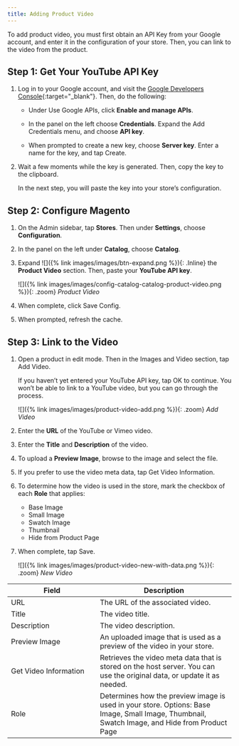 ```yaml
---
title: Adding Product Video
---
```


To add product video, you must first obtain an API Key from your Google account, and enter it in the configuration of your store. Then, you can link to the video from the product.

## Step 1: Get Your YouTube API Key

1. Log in to your Google account, and visit the [Google Developers Console][1]{:target="_blank"}. Then, do the following:

    * Under Use Google APIs, click **Enable and manage APIs**.

    * In the panel on the left choose **Credentials**. Expand the Add Credentials menu, and choose **API key**.

    * When prompted to create a new key, choose **Server key**. Enter a name for the key, and tap <span class="btn">Create</span>.

1. Wait a few moments while the key is generated. Then, copy the key to the clipboard.

    In the next step, you will paste the key into your store’s configuration.

## Step 2: Configure Magento

1. On the Admin sidebar, tap **Stores**. Then under **Settings**, choose **Configuration**.

1. In the panel on the left under **Catalog**, choose **Catalog**.

1. Expand ![]({% link images/images/btn-expand.png %}){: .Inline} the **Product Video** section. Then, paste your **YouTube API key**.

    ![]({% link images/images/config-catalog-catalog-product-video.png %}){: .zoom}
    *Product Video*

1. When complete, click <span class="btn">Save Config</span>.

1. When prompted, refresh the cache.

## Step 3: Link to the Video

1. Open a product in edit mode. Then in the Images and Video section, tap <span class="btn">Add Video</span>.

    If you haven’t yet entered your YouTube API key, tap <span class="btn">OK</span> to continue. You won’t be able to  link to a YouTube video, but you can go through the process.

    ![]({% link images/images/product-video-add.png %}){: .zoom}
    *Add Video*

1. Enter the **URL** of the YouTube or Vimeo video.

1. Enter the **Title** and **Description** of the video.

1. To upload a **Preview Image**, browse to the image and select the file.

1. If you prefer to use the video meta data, tap <span class="btn">Get Video Information</span>.

1. To determine how the video is used in the store, mark the checkbox of each **Role** that applies:

    * Base Image
    * Small Image
    * Swatch Image
    * Thumbnail
    * Hide from Product Page

1. When complete, tap <span class="btn">Save</span>.

    ![]({% link images/images/product-video-new-with-data.png %}){: .zoom}
    *New Video*

<table><col WIDTH="200">
<col WIDTH="auto">
<thead><tr><th>Field</th><th>Description</th></tr></thead><tbody><tr><td>URL</td><td>The URL of the associated video.</td></tr><tr><td>Title</td><td>The video title.</td></tr><tr><td>Description</td><td>The video description.</td></tr><tr><td>Preview Image</td><td>An uploaded image that is used as a preview of the video in your store. </td></tr><tr><td>Get Video Information</td><td>Retrieves the video meta data that is stored on the host server. You can use the original data, or update it as needed.</td></tr><tr><td>Role</td><td>Determines how the preview image is used in your store. Options: Base Image, Small Image, Thumbnail, Swatch Image, and Hide from Product Page</td></tr></tbody></table>

[1]: https://console.developers.google.com/
